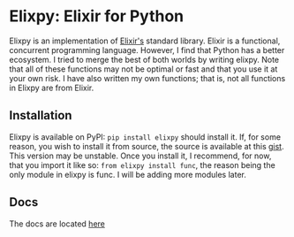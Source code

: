 # Elixpy: Elixir for Python

Elixpy is an implementation of [Elixir's](elixir-lang.org) standard library. Elixir is a functional, concurrent programming language. However, I find that Python has a better ecosystem. I tried to merge the best of both worlds by writing elixpy. Note that all of these functions may not be optimal or fast and that you use it at your own risk. I have also written my own functions; that is, not all functions in Elixpy are from Elixir. 

## Installation

Elixpy is available on PyPI: `pip install elixpy` should install it. If, for some reason, you wish to install it from source, the source is available at this [gist](https://gist.github.com/techieji/539c62d1409af3a43ed2a2251cffc3b0). This version may be unstable. Once you install it, I recommend, for now, that you import it like so: `from elixpy install func`, the reason being the only module in elixpy is func. I will be adding more modules later.

## Docs

The docs are located [here](docs.md)
